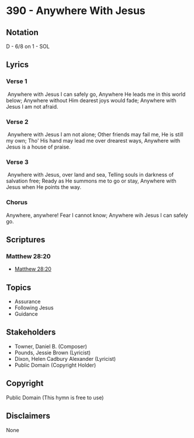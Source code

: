 # 390 - Anywhere With Jesus

## Notation

D - 6/8 on 1 - SOL

## Lyrics

### Verse 1

 Anywhere with Jesus I can safely go, Anywhere He leads me in this world below; Anywhere without Him dearest joys would fade; Anywhere with Jesus I am not afraid.

### Verse 2

 Anywhere with Jesus I am not alone; Other friends may fail me, He is still my own; Tho' His hand may lead me over drearest ways, Anywhere with Jesus is a house of praise.

### Verse 3

 Anywhere with Jesus, over land and sea, Telling souls in darkness of salvation free; Ready as He summons me to go or stay, Anywhere with Jesus when He points the way. 

### Chorus

Anywhere, anywhere! Fear I cannot know; Anywhere wih Jesus I can safely go. 


## Scriptures

### Matthew 28:20

- [Matthew 28:20](https://www.biblegateway.com/passage/?search=Matthew%2028%3A20)


## Topics

- Assurance
- Following Jesus
- Guidance

## Stakeholders

- Towner, Daniel B. (Composer)
- Pounds, Jessie Brown (Lyricist)
- Dixon, Helen Cadbury Alexander (Lyricist)
- Public Domain (Copyright Holder)

## Copyright

Public Domain
(This hymn is free to use)

## Disclaimers

None

